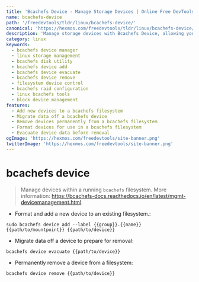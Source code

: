 ```yaml
---
title: 'Bcachefs Device - Manage Storage Devices | Online Free DevTools by Hexmos'
name: bcachefs-device
path: '/freedevtools/tldr/linux/bcachefs-device/'
canonical: 'https://hexmos.com/freedevtools/tldr/linux/bcachefs-device/'
description: 'Manage storage devices with Bcachefs Device, allowing you to add, evacuate, and remove devices from your bcachefs filesystem. Free online tool, no registration required.'
category: linux
keywords:
  - bcachefs device manager
  - linux storage management
  - bcachefs disk utility
  - bcachefs device add
  - bcachefs device evacuate
  - bcachefs device remove
  - filesystem device control
  - bcachefs raid configuration
  - linux bcachefs tools
  - block device management
features:
  - Add new devices to a bcachefs filesystem
  - Migrate data off a bcachefs device
  - Remove devices permanently from a bcachefs filesystem
  - Format devices for use in a bcachefs filesystem
  - Evacuate device data before removal
ogImage: 'https://hexmos.com/freedevtools/site-banner.png'
twitterImage: 'https://hexmos.com/freedevtools/site-banner.png'
---
```


# bcachefs device

> Manage devices within a running `bcachefs` filesystem.
> More information: <https://bcachefs-docs.readthedocs.io/en/latest/mgmt-devicemanagement.html>.

- Format and add a new device to an existing filesystem.:

`sudo bcachefs device add --label {{group}}.{{name}} {{path/to/mountpoint}} {{path/to/device}}`

- Migrate data off a device to prepare for removal:

`bcachefs device evacuate {{path/to/device}}`

- Permanently remove a device from a filesystem:

`bcachefs device remove {{path/to/device}}`
